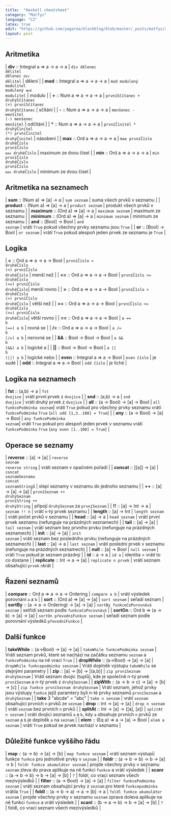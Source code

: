 ```yaml
---
title:  "Haskell cheatsheet"
category: "Matfyz"
language: "CZ"
latex: true
edit: "https://github.com/yagarea/blackblog/blob/master/_posts/matfyz/2022-09-13-haskell-cheatscheet.md?plain=1"
layout: post
---
```


<div markdown="1" class="code-no-err">

## Aritmetika

| **div** :: Integral a &rArr; a &rarr; a &rarr; a | <code class="code-display">div dělenec dělitel</code><br><code class="code-display">dělenec `div` dělitel</code>                      | dělení                |
| **mod** :: Integral a &rArr; a &rarr; a &rarr; a | <code class="code-display">mod modulený modulitel</code><br><code class="code-display">modulený `mod` modulitel</code>                | modulo                |
| **+** ::  Num a &rArr; a &rarr; a &rarr; a       | <code class="code-display">prvníSčítanec + druhýSčítanec</code><br><code class="code-display">(+) prvníSčítanec druhýSčítanec</code>  | sčítání               |
| **-** :: Num a &rArr; a &rarr; a &rarr; a        | <code class="code-display">menšenec - menšitel</code><br><code class="code-display">(-) menšenec menšitel</code>                      | odčítání              |
| __*__ :: Num a &rArr; a &rarr; a &rarr; a        | <code class="code-display">prvníČinitel * druhýČinitel</code><br><code class="code-display">(*) prvníČinitel druhýČinitel</code>      | násobení              |
| **max** :: Ord a &rArr; a &rarr; a &rarr; a      | <code class="code-display">max prvníČíslo druhéČíslo</code><br><code class="code-display">prvníČíslo `max` druhéČíslo</code>          | maximum ze dvou čísel |
| **min** :: Ord a &rArr; a &rarr; a &rarr; a      | <code class="code-display">min prvníČíslo druhéČíslo</code><br><code class="code-display">prvníČíslo `max` druhéČíslo</code>          | minimum ze dvou čísel |

## Aritmetika na seznamech

| **sum** :: (Num a) &rArr; [a] &rarr; a        | <code class="code-display">sum seznam</code>     | suma všech prvků v seznamu                                  |
| **product** :: (Num a) &rArr; [a] &rarr; a    | <code class="code-display">product seznam</code> | produkt všech prvků v seznamu                               |
| **maximum** :: (Ord a) &rArr; [a] &rarr; a    | <code class="code-display">maximum seznam</code> | maximum ze seznamu                                          |
| **minimum** :: (Ord a) &rArr; [a] &rarr; a    | <code class="code-display">minimum seznam</code> | minimum ze seznamu                                          |
| **and** :: [Bool] &rarr; Bool             | <code class="code-display">and seznam</code>     | vrátí `True` pokud všechny prvky seznamu jsou `True`        |
| **or** :: [Bool] &rarr; Bool              | <code class="code-display">or seznam</code>      | vrátí `True` pokud alespoň jeden prvek ze seznamu je `True` |

## Logika

| **<** :: Ord a &rArr; a &rarr; a &rarr; Bool      | <code class="code-display">prvníČíslo < druhéČíslo</code><br><code class="code-display">(<) prvníČíslo druhéČíslo</code>  | menší než     |
| **<=** :: Ord a &rArr; a &rarr; a &rarr; Bool     | <code class="code-display">prvníČíslo <= druhéČíslo</code><br><code class="code-display">(<=) prvníČíslo druhéČíslo</code>| menší rovno   |
| **>** :: Ord a &rArr; a &rarr; a &rarr; Bool      | <code class="code-display">prvníČíslo > druhéČíslo</code><br><code class="code-display">(>) prvníČíslo druhéČíslo</code>  | větší než     |
| **>=** :: Ord a &rArr; a &rarr; a &rarr; Bool     | <code class="code-display">prvníČíslo >= druhéČíslo</code><br><code class="code-display">(>=) prvníČíslo druhéČíslo</code>| větší rovno   |
| **==** :: Ord a &rArr; a &rarr; a &rarr; Bool     | <code class="code-display">a == b</code><br><code class="code-display">(==) a b</code>                                    | rovná se      |
| **/=** :: Ord a &rArr; a &rarr; a &rarr; Bool     | <code class="code-display">a /= b</code><br><code class="code-display">(/=) a b</code>                                    | nerovná se    |
| **&&** :: Bool &rarr; Bool &rarr; Bool        | <code class="code-display">a && b</code><br><code class="code-display">(&&) a b</code>                                    | logické a     |
| **\|\|** :: Bool &rarr; Bool &rarr; Bool      | <code class="code-display">a &vert;&vert; b</code><br><code class="code-display">(&vert;&vert;) a b</code>                                    | logické nebo  |
| **even** :: Integral a &rArr; a &rarr; Bool   | <code class="code-display">even číslo</code>                                            | je sudé       |
| **odd** :: Integral a &rArr; a &rarr; Bool    | <code class="code-display">odd číslo</code>                                             | je liché      |

## Logika na seznamech

| **fst** :: (a,b) &rarr; a                    | <code class="code-display">fst dvojice</code>              | vrátí první prvek z `dvojice` |
| **snd** :: (a,b) &rarr; a                    | <code class="code-display">snd dvojice</code>              | vrátí druhý prvek z `dvojice` |
| **all** :: (a &rarr; Bool) &rarr; [a] &rarr; Bool    | <code class="code-display">all funkcePodmínka seznam</code>| vrátí `True` pokud pro všechny prvky seznamu vrátí `funkcePodmínka` `True`         (`all odd [1,3..100] = True`) |
| **any** :: (a &rarr; Bool) &rarr; [a] &rarr; Bool    | <code class="code-display">any funkcePodmínka seznam</code>| vrátí `True` pokud pro alespoň jeden prvek v seznamu vrátí `funkcePodmínka` `True` (`any even [1..100] = True`)  |

## Operace se seznamy

| **reverse** :: [a] &rarr; [a]         | <code class="code-display">reverse seznam</code><br><code class="code-display">reverse string</code>                          | vrátí seznam v opačném pořadí              |
| **concat**  :: [[a]] &rarr; [a]       | <code class="code-display">concat seznamSeznamu</code><br><code class="code-display">concat seznamStringů</code>              | slepí seznamy v seznamu do jednoho seznamu |
| **++** :: [a] &rarr; [a] &rarr; [a]       | <code class="code-display">prvníSeznam ++ druhýSeznam</code><br><code class="code-display">prvníString ++ druhýString</code>  | připojí `druhýSeznam` za `prvníSeznam`     |
| **!!** :: [a] &rarr; Int &rarr; a         | <code class="code-display">seznam !! n</code>                                               | vrátí `n`-tý prvek seznamu                 |
| **length** :: [a] &rarr; Int          | <code class="code-display">length seznam</code>                                             | vrátí počet prvků v seznamu                |
| **head** :: [a] &rarr; a              | <code class="code-display">head seznam</code>                                               | vrátí první prvek seznamu (nefunguje na prázdných seznamech)           |
| **tail** :: [a] &rarr; [a]            | <code class="code-display">tail seznam</code>                                               | vrátí seznam bez prvního prvku (nefunguje na prázdných seznamech)      |
| **init** :: [a] &rarr; [a]            | <code class="code-display">init seznam</code>                                               | vrátí seznam bez posledního prvku (nefunguje na prázdných seznamech)   |
| **last** :: [a] &rarr; a              | <code class="code-display">last seznam</code>                                               | vrátí poslední prvek v seznamu (nefunguje na prázdných seznamech)      |
| **null** :: [a] &rarr; Bool           | <code class="code-display">null seznam</code>                                               | vrátí `True` pokud je seznam prázdný       |
| **id** :: a &rarr; a                  | <code class="code-display">id a</code>                                                      | identita = vrátí to co dostane             |
| **replicate** :: Int &rarr; a &rarr; [a]  | <code class="code-display">replicate n prvek</code>                                         | vrátí seznam obsahující `prvek` `n`krát    |

## Řazení seznamů

| **compare** :: Ord a &rArr; a &rarr; a &rarr; Ordering         | <code class="code-display">compare a b</code>                     | vrátí výsledek porovnání `a` a `b`                      |
| **sort**    :: (Ord a) &rArr; [a] &rarr; [a]               | <code class="code-display">sort seznam</code>                     | seřadí seznam                                           |
| **sortBy**  :: (a &rarr; a &rarr; Ordering) &rarr; [a] &rarr; [a]  | <code class="code-display">sortBy funkceCoPorovnává seznam</code> | setřídí seznam podle `funkceCoPorovnává`                |
| **sortOn**  :: Ord b &rArr; (a &rarr; b) &rarr; [a] &rarr; [a]     | <code class="code-display">sortOn převodníFunkce seznam</code>    | seřadí seznam podle porovnání výsledků `převodníFunkce` |

## Další funkce

| **takeWhile** :: (a&rarr;Bool) &rarr; [a] &rarr; [a]          | <code class="code-display">takeWhile funkcePodminka seznam</code>    | Vrátí seznam prvků, které se nachází na začátku seznamu `seznam` a `funkcePodminka` na ně vrací `True` |
| **dropWhile** :: (a&rarr;Bool) &rarr; [a] &rarr; [a]          | <code class="code-display">dropWhile funkcepodminka senznam</code>   | Vrátí doplněk výstupu `takeWhile` se stejnými parametry                                                |
| **zip** :: [a] &rarr; [b] &rarr; [(a,b)]                  | <code class="code-display">zip prvníSeznam druhýSeznam</code>        | Vrátí seznam dvojic (tuplů), kde je společně n-tý prvek `prvníSeznam` a n-tý prvek z `druhýSeznam`     |
| **zipWith** :: (a &rarr; b &rarr; c) &rarr; [a] &rarr; [b] &rarr; [c] | <code class="code-display">zip funkce prvníSeznam druhýSeznam</code> | Vrátí seznam, jehož prvky jsou výstupy `funkce` jejíž paramtery byli n-té prvky seznamů `prvníSeznam` a `druhýSeznam` |
| **take** 3 "abcde" = "abc"                        | <code class="code-display">take n senzam</code>                      | vrátí `seznam` obsahující prvních `n` prvků ze `seznam`
| **drop** :: Int &rarr; [a] &rarr; [a]                     | <code class="code-display">drop n seznam</code>                      | vrátí `seznam` bez prvních `n` prvků |
| **splitAt** :: Int &rarr; [a] &rarr; ([a], [a])           | <code class="code-display">splitAt n seznam</code>                   | vrátí dvojici seznamů `a` a `b`, kdy `a` obsahuje prvních `n` prvků ze `seznam` a `b` je deplněk `a` na `seznam` |
| **elem** :: (Eq a) &rArr; a &rarr; [a] &rarr; Bool            | <code class="code-display">elem a seznam</code>                      | vrátí `True` pokud se prvek nachází v seznamu |

## Důležité funkce vyššího řádu

| **map** :: (a &rarr; b) &rarr; [a] &rarr; [b]                | <code class="code-display">map funkce seznam</code>              | vrátí seznam výstupů funkce `funkce` pro jednotlivé prvky v `seznam` |
| **foldr** :: (a &rarr; b &rarr; b) &rarr; b &rarr; [a] &rarr; b      | <code class="code-display">foldr funkce akumulátor seznam</code> | projde všechny prvky v seznamu `seznam` zleva do prava aplikuje na ně funkci `funkce` a vrátí výsledek |
| **scanr** :: (a &rarr; b &rarr; b) &rarr; b &rarr; [a] &rarr; [b]    | <code class="code-display">?</code>                              | foldr, co vrací seznam všech mezivýsledků |
| **filter** :: (a &rarr; Bool) &rarr; [a] &rarr; [a]          | <code class="code-display">filter funkcePodminka seznam</code>   | vrátí seznam obsahující prvky z `seznam` pro které `funkcepodmínka` vrátila `True` |
| **foldl** :: (a &rarr; b &rarr; a) &rarr; a &rarr; [b] &rarr; a      | <code class="code-display">foldl funkce akumulátor seznam</code> | projde všechny prvky v seznamu `seznam` zprava doleva aplikuje na ně funkci `funkce` a vrátí výsledek  |
| **scanl** :: (b &rarr; a &rarr; b) &rarr; b &rarr; [a] &rarr; [b]    | <code class="code-display">?</code>                              | foldl, co vrací seznam všech mezivýsledků |

</div>

